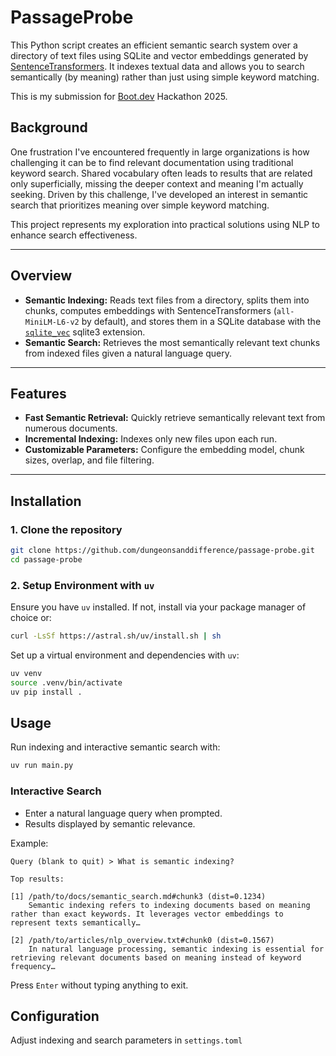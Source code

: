 # PassageProbe

This Python script creates an efficient semantic search system over a directory of text files using SQLite and vector embeddings generated by [SentenceTransformers](https://www.sbert.net/). It indexes textual data and allows you to search semantically (by meaning) rather than just using simple keyword matching.

This is my submission for [Boot.dev](boot.dev) Hackathon 2025.

## Background

One frustration I've encountered frequently in large organizations is how challenging it can be to find relevant documentation using traditional keyword search. Shared vocabulary often leads to results that are related only superficially, missing the deeper context and meaning I'm actually seeking. Driven by this challenge, I've developed an interest in semantic search that prioritizes meaning over simple keyword matching.

This project represents my exploration into practical solutions using NLP to enhance search effectiveness.

---

## Overview

- **Semantic Indexing:** Reads text files from a directory, splits them into chunks, computes embeddings with SentenceTransformers (`all-MiniLM-L6-v2` by default), and stores them in a SQLite database with the [`sqlite_vec`](https://github.com/asg017/sqlite-vec) sqlite3 extension.
- **Semantic Search:** Retrieves the most semantically relevant text chunks from indexed files given a natural language query.

---

## Features

- **Fast Semantic Retrieval:** Quickly retrieve semantically relevant text from numerous documents.
- **Incremental Indexing:** Indexes only new files upon each run.
- **Customizable Parameters:** Configure the embedding model, chunk sizes, overlap, and file filtering.

---

## Installation

### 1. Clone the repository

```bash
git clone https://github.com/dungeonsanddifference/passage-probe.git
cd passage-probe
```

### 2. Setup Environment with `uv`

Ensure you have `uv` installed. If not, install via your package manager of choice or:

```bash
curl -LsSf https://astral.sh/uv/install.sh | sh
```

Set up a virtual environment and dependencies with `uv`:

```bash
uv venv
source .venv/bin/activate
uv pip install .
```

## Usage

Run indexing and interactive semantic search with:

```bash
uv run main.py
```

### Interactive Search

* Enter a natural language query when prompted.
* Results displayed by semantic relevance.

Example:

```
Query (blank to quit) > What is semantic indexing?

Top results:

[1] /path/to/docs/semantic_search.md#chunk3 (dist=0.1234)
    Semantic indexing refers to indexing documents based on meaning rather than exact keywords. It leverages vector embeddings to represent texts semantically…

[2] /path/to/articles/nlp_overview.txt#chunk0 (dist=0.1567)
    In natural language processing, semantic indexing is essential for retrieving relevant documents based on meaning instead of keyword frequency…
```

Press `Enter` without typing anything to exit.

## Configuration

Adjust indexing and search parameters in `settings.toml`

